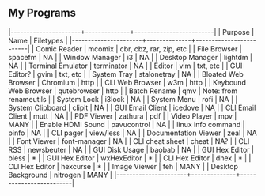 <!--
##### My (demuredemeanor) attempt to list what programs I use
# vim: set expandtab ts=4 sw=4: ## Since this is markdown
# https://notabug.org/demure/dotfiles/
# legacy repo http://github.com/demure/dotfiles
-->

## My Programs ##
|----------------------+--------------+-------------------------|
| Purpose              | Name         | Filetypes               |
|----------------------+--------------+-------------------------|
| Comic Reader         | mcomix       | cbr, cbz, rar, zip, etc |
| File Browser         | spacefm      | NA                      |
| Window Manager       | i3           | NA                      |
| Desktop Manager      | lightdm      | NA                      |
| Terminal Emulator    | terminator   | NA                      |
| Editor               | vim          | txt, etc                |
| GUI Editor?          | gvim         | txt, etc                |
| System Tray          | stalonetray  | NA                      |
| Bloated Web Browser  | Chromium     | http                    |
| CLI Web Browser      | w3m          | http                    |
| Keybound Web Browser | qutebrowser  | http                    |
| Batch Rename         | qmv          | Note: from renameutils  |
| System Lock          | i3lock       | NA                      |
| System Menu          | rofi         | NA                      |
| System Clipboard     | clipit       | NA                      |
| GUI Email Client     | icedove      | NA                      |
| CLI Email Client     | mutt         | NA                      |
| PDF Viewer           | zathura      | pdf                     |
| Video Player         | mpv          | MANY                    |
| Enable HDMI Sound    | pavucontrol  | NA                      |
| linux info command   | pinfo        | NA                      |
| CLI pager            | view/less    | NA                      |
| Documentation Viewer | zeal         | NA                      |
| Font Viewer          | font-manager | NA                      |
| CLI cheat sheet      | cheat        | NA?                     |
| CLI RSS              | newsbeuter   | NA                      |
| GUI Disk Usage       | baobab       | NA                      |
| GUI Hex Editor       | bless        | *                       |
| GUI Hex Editor       | wxHexEditor  | *                       |
| CLI Hex Editor       | dhex         | *                       |
| CLI Hex Editor       | hexcurse     | *                       |
| Image Viewer         | feh          | MANY                    |
| Desktop Background   | nitrogen     | MANY                    |
|----------------------+--------------+-------------------------|
